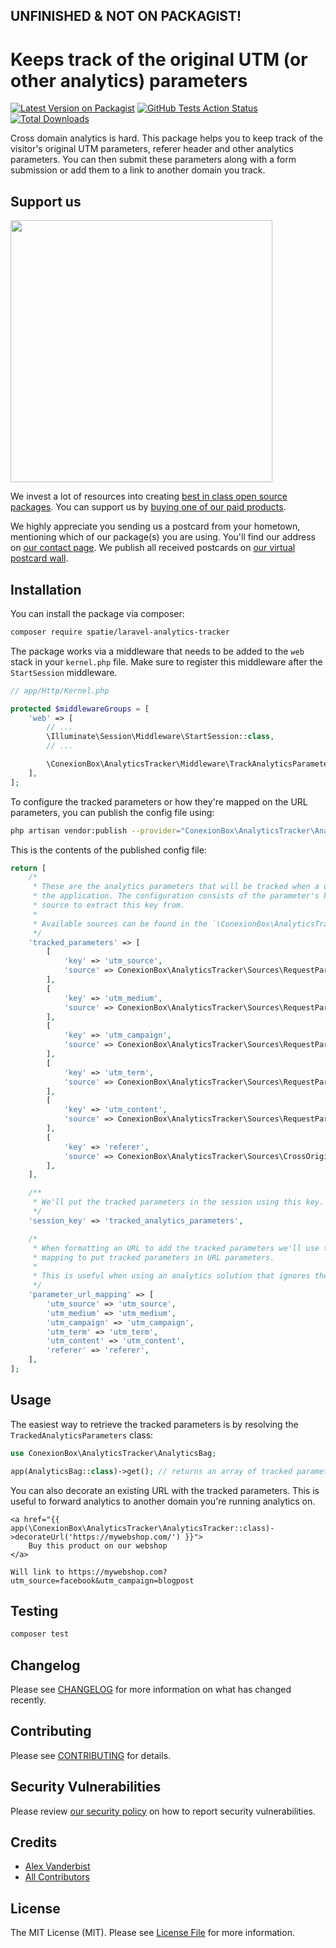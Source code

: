 ## UNFINISHED & NOT ON PACKAGIST!

# Keeps track of the original UTM (or other analytics) parameters

[![Latest Version on Packagist](https://img.shields.io/packagist/v/spatie/laravel-analytics-tracker.svg?style=flat-square)](https://packagist.org/packages/spatie/laravel-analytics-tracker)
[![GitHub Tests Action Status](https://img.shields.io/github/workflow/status/spatie/laravel-analytics-tracker/run-tests?label=tests)](https://github.com/spatie/laravel-analytics-tracker/actions?query=workflow%3Arun-tests+branch%3Amaster)
[![Total Downloads](https://img.shields.io/packagist/dt/spatie/laravel-analytics-tracker.svg?style=flat-square)](https://packagist.org/packages/spatie/laravel-analytics-tracker)

Cross domain analytics is hard. This package helps you to keep track of the visitor's original UTM parameters, referer header and other analytics parameters. You can then submit these parameters along with a form submission or add them to a link to another domain you track.

## Support us

[<img src="https://github-ads.s3.eu-central-1.amazonaws.com/laravel-utm-forwarder.jpg?t=1" width="419px" />](https://spatie.be/github-ad-click/laravel-utm-forwarder)

We invest a lot of resources into creating [best in class open source packages](https://spatie.be/open-source). You can support us by [buying one of our paid products](https://spatie.be/open-source/support-us).

We highly appreciate you sending us a postcard from your hometown, mentioning which of our package(s) you are using. You'll find our address on [our contact page](https://spatie.be/about-us). We publish all received postcards on [our virtual postcard wall](https://spatie.be/open-source/postcards).

## Installation

You can install the package via composer:

```bash
composer require spatie/laravel-analytics-tracker
```

The package works via a middleware that needs to be added to the `web` stack in your `kernel.php` file. Make sure to register this middleware after the `StartSession` middleware.

```php
// app/Http/Kernel.php

protected $middlewareGroups = [
    'web' => [
        // ...
        \Illuminate\Session\Middleware\StartSession::class,
        // ...

        \ConexionBox\AnalyticsTracker\Middleware\TrackAnalyticsParametersMiddleware::class,
    ],
];
```

To configure the tracked parameters or how they're mapped on the URL parameters, you can publish the config file using:

```bash
php artisan vendor:publish --provider="ConexionBox\AnalyticsTracker\AnalyticsTrackerServiceProvider"
```

This is the contents of the published config file:

```php
return [
    /*
     * These are the analytics parameters that will be tracked when a user first visits
     * the application. The configuration consists of the parameter's key and the
     * source to extract this key from.
     *
     * Available sources can be found in the `\ConexionBox\AnalyticsTracker\Sources` namespace.
     */
    'tracked_parameters' => [
        [
            'key' => 'utm_source',
            'source' => ConexionBox\AnalyticsTracker\Sources\RequestParameter::class,
        ],
        [
            'key' => 'utm_medium',
            'source' => ConexionBox\AnalyticsTracker\Sources\RequestParameter::class,
        ],
        [
            'key' => 'utm_campaign',
            'source' => ConexionBox\AnalyticsTracker\Sources\RequestParameter::class,
        ],
        [
            'key' => 'utm_term',
            'source' => ConexionBox\AnalyticsTracker\Sources\RequestParameter::class,
        ],
        [
            'key' => 'utm_content',
            'source' => ConexionBox\AnalyticsTracker\Sources\RequestParameter::class,
        ],
        [
            'key' => 'referer',
            'source' => ConexionBox\AnalyticsTracker\Sources\CrossOriginRequestHeader::class,
        ],
    ],

    /**
     * We'll put the tracked parameters in the session using this key.
     */
    'session_key' => 'tracked_analytics_parameters',

    /*
     * When formatting an URL to add the tracked parameters we'll use the following
     * mapping to put tracked parameters in URL parameters.
     *
     * This is useful when using an analytics solution that ignores the utm_* parameters.
     */
    'parameter_url_mapping' => [
        'utm_source' => 'utm_source',
        'utm_medium' => 'utm_medium',
        'utm_campaign' => 'utm_campaign',
        'utm_term' => 'utm_term',
        'utm_content' => 'utm_content',
        'referer' => 'referer',
    ],
];
```

## Usage

The easiest way to retrieve the tracked parameters is by resolving the `TrackedAnalyticsParameters` class:

```php
use ConexionBox\AnalyticsTracker\AnalyticsBag;

app(AnalyticsBag::class)->get(); // returns an array of tracked parameters
```

You can also decorate an existing URL with the tracked parameters. This is useful to forward analytics to another domain you're running analytics on.

```blade
<a href="{{ app(\ConexionBox\AnalyticsTracker\AnalyticsTracker::class)->decorateUrl('https://mywebshop.com/') }}">
    Buy this product on our webshop
</a>

Will link to https://mywebshop.com?utm_source=facebook&utm_campaign=blogpost
```

## Testing

``` bash
composer test
```

## Changelog

Please see [CHANGELOG](CHANGELOG.md) for more information on what has changed recently.

## Contributing

Please see [CONTRIBUTING](.github/CONTRIBUTING.md) for details.

## Security Vulnerabilities

Please review [our security policy](../../security/policy) on how to report security vulnerabilities.

## Credits

- [Alex Vanderbist](https://github.com/AlexVanderbist)
- [All Contributors](../../contributors)

## License

The MIT License (MIT). Please see [License File](LICENSE.md) for more information.
